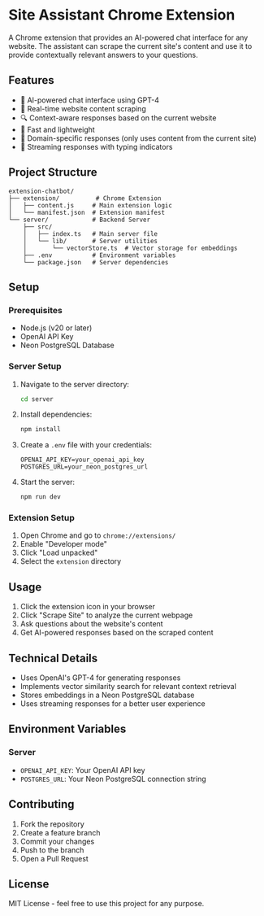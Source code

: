 # Site Assistant Chrome Extension

A Chrome extension that provides an AI-powered chat interface for any website. The assistant can scrape the current site's content and use it to provide contextually relevant answers to your questions.

## Features

- 🤖 AI-powered chat interface using GPT-4
- 📝 Real-time website content scraping
- 🔍 Context-aware responses based on the current website
- 💨 Fast and lightweight
- 🎯 Domain-specific responses (only uses content from the current site)
- 💬 Streaming responses with typing indicators

## Project Structure

```
extension-chatbot/
├── extension/          # Chrome Extension
│   ├── content.js     # Main extension logic
│   └── manifest.json  # Extension manifest
└── server/            # Backend Server
    ├── src/
    │   ├── index.ts   # Main server file
    │   └── lib/       # Server utilities
    │       └── vectorStore.ts  # Vector storage for embeddings
    ├── .env           # Environment variables
    └── package.json   # Server dependencies
```

## Setup

### Prerequisites

- Node.js (v20 or later)
- OpenAI API Key
- Neon PostgreSQL Database

### Server Setup

1. Navigate to the server directory:
   ```bash
   cd server
   ```

2. Install dependencies:
   ```bash
   npm install
   ```

3. Create a `.env` file with your credentials:
   ```
   OPENAI_API_KEY=your_openai_api_key
   POSTGRES_URL=your_neon_postgres_url
   ```

4. Start the server:
   ```bash
   npm run dev
   ```

### Extension Setup

1. Open Chrome and go to `chrome://extensions/`
2. Enable "Developer mode"
3. Click "Load unpacked"
4. Select the `extension` directory

## Usage

1. Click the extension icon in your browser
2. Click "Scrape Site" to analyze the current webpage
3. Ask questions about the website's content
4. Get AI-powered responses based on the scraped content

## Technical Details

- Uses OpenAI's GPT-4 for generating responses
- Implements vector similarity search for relevant context retrieval
- Stores embeddings in a Neon PostgreSQL database
- Uses streaming responses for a better user experience

## Environment Variables

### Server
- `OPENAI_API_KEY`: Your OpenAI API key
- `POSTGRES_URL`: Your Neon PostgreSQL connection string

## Contributing

1. Fork the repository
2. Create a feature branch
3. Commit your changes
4. Push to the branch
5. Open a Pull Request

## License

MIT License - feel free to use this project for any purpose.